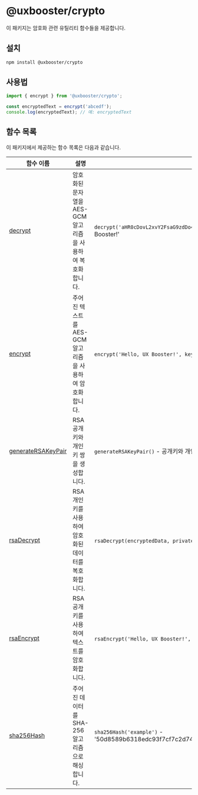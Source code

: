 # @uxbooster/crypto

이 패키지는 암호화 관련 유틸리티 함수들을 제공합니다.

## 설치

```bash
npm install @uxbooster/crypto
```

## 사용법

```typescript
import { encrypt } from '@uxbooster/crypto';

const encryptedText = encrypt('abcedf');
console.log(encryptedText); // 예: encryptedText
```

## 함수 목록

이 패키지에서 제공하는 함수 목록은 다음과 같습니다.

| 함수 이름                                       | 설명                                                        | 예제                                                                                         |
| ----------------------------------------------- | ----------------------------------------------------------- | -------------------------------------------------------------------------------------------- |
| [decrypt](src/decrypt.ts)                       | 암호화된 문자열을 AES-GCM 알고리즘을 사용하여 복호화합니다. | `decrypt('aHR0cDovL2xvY2FsaG9zdDo4MDgwLwAAAAB1P71Pls4NsfVQ==', key)` - 'Hello, UX Booster!'  |
| [encrypt](src/encrypt.ts)                       | 주어진 텍스트를 AES-GCM 알고리즘을 사용하여 암호화합니다.   | `encrypt('Hello, UX Booster!', key)` - base64로 인코딩된 암호문 문자열                       |
| [generateRSAKeyPair](src/generateRSAKeyPair.ts) | RSA 공개 키와 개인 키 쌍을 생성합니다.                      | `generateRSAKeyPair()` - 공개키와 개인키 객체를 반환합니다.                                  |
| [rsaDecrypt](src/rsaDecrypt.ts)                 | RSA 개인 키를 사용하여 암호화된 데이터를 복호화합니다.      | `rsaDecrypt(encryptedData, privateKey)` - 복호화된 평문 문자열 반환                          |
| [rsaEncrypt](src/rsaEncrypt.ts)                 | RSA 공개 키를 사용하여 텍스트를 암호화합니다.               | `rsaEncrypt('Hello, UX Booster!', publicKey)` - 암호화된 데이터 문자열 반환                  |
| [sha256Hash](src/sha256Hash.ts)                 | 주어진 데이터를 SHA-256 알고리즘으로 해싱합니다.            | `sha256Hash('example')` - '50d8589b6318edc93f7cf7c2d747c6c5d2e2c873a74fc6c7e15c2b84738e4d02' |
